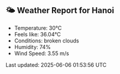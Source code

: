 <!-- WEATHER-START -->
## 🌤 Weather Report for Hanoi

- Temperature: 30°C
- Feels like: 36.04°C
- Conditions: broken clouds
- Humidity: 74%
- Wind Speed: 3.55 m/s

Last updated: 2025-06-06 01:53:56 UTC
<!-- WEATHER-END -->
